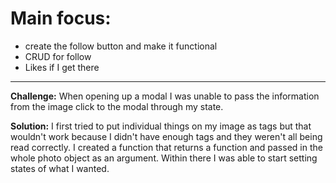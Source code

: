 # Main focus:
+ create the follow button and make it functional
+ CRUD for follow
+ Likes if I get there

---
**Challenge:** When opening up a modal I was unable to pass the information from the image click to the modal through my state.

**Solution:** I first tried to put individual things on my image as tags but that wouldn't work because I didn't have enough tags and they weren't all being read correctly. I created a function that returns a function and passed in the whole photo object as an argument. Within there I was able to start setting states of what I wanted.
